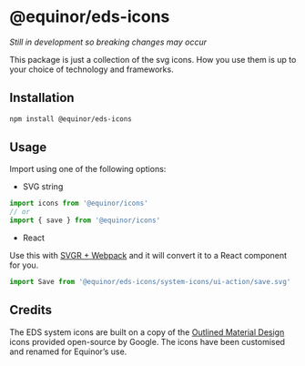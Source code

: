 # @equinor/eds-icons

*Still in development so breaking changes may occur*

This package is just a collection of the svg icons. How you use them is up to your choice of technology and frameworks.

## Installation

```sh
npm install @equinor/eds-icons
```

## Usage

Import using one of the following options:
* SVG string
```jsx 
import icons from '@equinor/icons' 
// or 
import { save } from '@equinor/icons'
```

* React

Use this with [SVGR + Webpack](https://www.smooth-code.com/open-source/svgr/docs/webpack/) and it will convert it to a React component for you. 
```jsx
import Save from '@equinor/eds-icons/system-icons/ui-action/save.svg'
```


## Credits

The EDS system icons are built on a copy of the [Outlined Material Design](https://material.io/resources/icons/?style=outline) icons provided open-source by Google. The icons have been customised and renamed for Equinor’s use.
